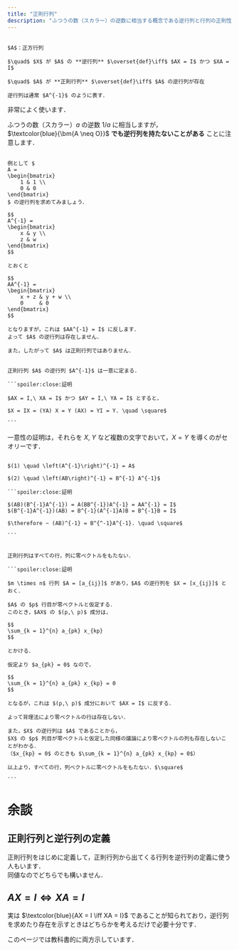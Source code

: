 ```yaml
---
title: "正則行列"
description: "ふつうの数（スカラー）の逆数に相当する概念である逆行列と行列の正則性について確認します．"
---
```


~~~definition:正則行列と逆行列

$A$：正方行列

$\quad$ $X$ が $A$ の **逆行列** $\overset{def}\iff$ $AX = I$ かつ $XA = I$

$\quad$ $A$ が **正則行列** $\overset{def}\iff$ $A$ の逆行列が存在

逆行列は通常 $A^{-1}$ のように表す．

~~~

非常によく使います．

ふつうの数（スカラー）$a$ の逆数 $1/a$ に相当しますが，  
$\textcolor{blue}{\bm{A \neq O}}$ **でも逆行列を持たないことがある** ことに注意します．

```spoiler:close:逆行列を持たない例

例として $
A =
\begin{bmatrix}
    1 & 1 \\
    0 & 0
\end{bmatrix}
$ の逆行列を求めてみましょう．

$$
A^{-1} =
\begin{bmatrix}
    x & y \\
    z & w
\end{bmatrix}
$$

とおくと

$$
AA^{-1} = 
\begin{bmatrix}
    x + z & y + w \\
    0     & 0
\end{bmatrix}
$$

となりますが，これは $AA^{-1} = I$ に反します．  
よって $A$ の逆行列は存在しません．

また，したがって $A$ は正則行列ではありません．

```

~~~theorem:逆行列の一意性

正則行列 $A$ の逆行列 $A^{-1}$ は一意に定まる．

```spoiler:close:証明

$AX = I,\ XA = I$ かつ $AY = I,\ YA = I$ とすると，  

$X = IX = (YA) X = Y (AX) = YI = Y. \quad \square$

```

~~~

一意性の証明は，それらを $X,\ Y$ など複数の文字でおいて，$X = Y$ を導くのがセオリーです．

~~~theorem:逆行列の性質

$(1) \quad \left(A^{-1}\right)^{-1} = A$

$(2) \quad \left(AB\right)^{-1} = B^{-1} A^{-1}$

```spoiler:close:証明

$(AB)(B^{-1}A^{-1}) = A(BB^{-1})A^{-1} = AA^{-1} = I$  
$(B^{-1}A^{-1})(AB) = B^{-1}(A^{-1}A)B = B^{-1}B = I$

$\therefore ~ (AB)^{-1} = B^{^-1}A^{-1}. \quad \square$

```

~~~

~~~theorem:正則性と零ベクトル

正則行列はすべての行，列に零ベクトルをもたない．

```spoiler:close:証明

$m \times n$ 行列 $A = [a_{ij}]$ があり，$A$ の逆行列を $X = [x_{ij}]$ とおく．

$A$ の $p$ 行目が零ベクトルと仮定する．
このとき，$AX$ の $(p,\ p)$ 成分は，

$$
\sum_{k = 1}^{n} a_{pk} x_{kp}
$$

とかける．

仮定より $a_{pk} = 0$ なので，

$$
\sum_{k = 1}^{n} a_{pk} x_{kp} = 0
$$

となるが，これは $(p,\ p)$ 成分において $AX = I$ に反する．

よって背理法により零ベクトルの行は存在しない．

また，$X$ の逆行列は $A$ であることから，  
$X$ の $p$ 列目が零ベクトルと仮定した同様の議論により零ベクトルの列も存在しないことがわかる．  
（$x_{kp} = 0$ のときも $\sum_{k = 1}^{n} a_{pk} x_{kp} = 0$）

以上より，すべての行，列ベクトルに零ベクトルをもたない．$\square$

```

~~~

# 余談

## 正則行列と逆行列の定義

正則行列をはじめに定義して，正則行列から出てくる行列を逆行列の定義に使う人もいます．  
同値なのでどちらでも構いません．

## $AX = I \iff XA = I$

実は $\textcolor{blue}{AX = I \iff XA = I}$ であることが知られており，逆行列を求めたり存在を示すときはどちらかを考えるだけで必要十分です．

このページでは教科書的に両方示しています．
